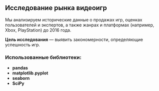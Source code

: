 ## Исследование рынка видеоигр

Мы анализируем исторические данные о продажах игр, оценках пользователей и экспертов, а также жанрах и платформах (например, Xbox, PlayStation) до 2016 года. 

**Цель исследования** — выявить закономерности, определяющие успешность игр.



### Использованные библиотеки:
- **pandas**
- **matplotlib.pyplot**
- **seaborn**
- **SciPy**
